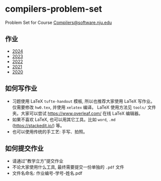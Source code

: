 # compilers-problem-set

Problem Set for Course [Compilers@software.nju.edu](https://github.com/orgs/courses-at-nju-by-hfwei/teams/compilers-course-at-nju-software/repositories)

## 作业

- [2024](2024/)
- [2023](2023/)
- [2022](2022/)
- [2021](2021/)
- [2020](2020/)

## 如何写作业
- 习题使用 LaTeX `tufte-handout` 模板, 所以也推荐大家使用 LaTeX 写作业。
  仅需要修改 `hw0.tex`, 并使用 `xelatex` 编译。
  LaTeX 使用方法见 `tools/` 文件夹。大家可以尝试 https://www.overleaf.com/ 在线 LaTeX 编辑器。
- 如果不喜欢 LaTeX, 也可以用其它工具。比如 `word`, `.md` (https://stackedit.io/) 等。
- 也可以使用传统的手工艺: 手写、拍照。

## 如何提交作业
- 请通过"教学立方"提交作业
- 不论大家使用什么工具, 最终需要提交一份单独的 `.pdf` 文件
- 文件名命名: 作业编号-学号-姓名.pdf